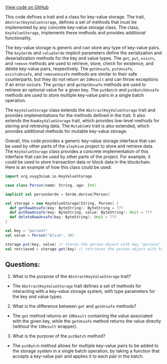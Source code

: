 [View code on GitHub](https://github.com/alephium/alephium/io/src/main/scala/org/alephium/io/KeyValueStorage.scala)

This code defines a trait and a class for key-value storage. The trait, `AbstractKeyValueStorage`, defines a set of methods that must be implemented by any concrete key-value storage class. The class, `KeyValueStorage`, implements these methods and provides additional functionality.

The key-value storage is generic and can store any type of key-value pairs. The `keySerde` and `valueSerde` implicit parameters define the serialization and deserialization methods for the key and value types. The `get`, `put`, `exists`, and `remove` methods are used to retrieve, store, check for existence, and delete key-value pairs, respectively. The `getUnsafe`, `putUnsafe`, `existsUnsafe`, and `removeUnsafe` methods are similar to their safe counterparts, but they do not return an `IOResult` and can throw exceptions if an error occurs. The `getOpt` and `getOptUnsafe` methods are used to retrieve an optional value for a given key. The `putBatch` and `putBatchUnsafe` methods are used to store multiple key-value pairs in a single batch operation.

The `KeyValueStorage` class extends the `AbstractKeyValueStorage` trait and provides implementations for the methods defined in the trait. It also extends the `RawKeyValueStorage` trait, which provides low-level methods for storing and retrieving data. The `MutableKV` trait is also extended, which provides additional methods for mutable key-value storage.

Overall, this code provides a generic key-value storage interface that can be used by other parts of the `alephium` project to store and retrieve data. The `KeyValueStorage` class provides a concrete implementation of this interface that can be used by other parts of the project. For example, it could be used to store transaction data or block data in the blockchain. Here is an example of how this class could be used:

```scala
import org.oxyg3nium.io.KeyValueStorage

case class Person(name: String, age: Int)

implicit val personSerde = Serde.derive[Person]

val storage = new KeyValueStorage[String, Person] {
  def getRawUnsafe(key: ByteString): ByteString = ???
  def putRawUnsafe(key: ByteString, value: ByteString): Unit = ???
  def deleteRawUnsafe(key: ByteString): Unit = ???
}

val key = "person1"
val value = Person("Alice", 30)

storage.put(key, value) // stores the person object with key "person1"
val retrieved = storage.get(key) // retrieves the person object with key "person1"
```
## Questions: 
 1. What is the purpose of the `AbstractKeyValueStorage` trait?
- The `AbstractKeyValueStorage` trait defines a set of methods for interacting with a key-value storage system, with type parameters for the key and value types. 

2. What is the difference between `get` and `getUnsafe` methods?
- The `get` method returns an `IOResult` containing the value associated with the given key, while the `getUnsafe` method returns the value directly (without the `IOResult` wrapper). 

3. What is the purpose of the `putBatch` method?
- The `putBatch` method allows for multiple key-value pairs to be added to the storage system in a single batch operation, by taking a function that accepts a key-value pair and applies it to each pair in the batch.